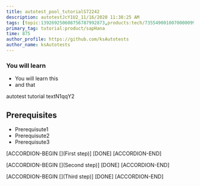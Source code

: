 ```yaml
---
title: autotest_pool_tutorialS72242
description: autotestJcY1U2_11/16/2020 11:38:25 AM
tags: [topic:139269250608756787992873,products:tech/73554900100700000996,tutorial:experience/advanced]
primary_tag: tutorial:product/sapHana
time: 875
author_profile: https://github.com/ksAutotests
author_name: ksAutotests
---
```

### You will learn
- You will learn this
- and that

autotest tutorial textN1qqY2

## Prerequisites
- Prerequisute1
- Prerequisute2
- Prerequisute3

[ACCORDION-BEGIN [](First step)]
[DONE]
[ACCORDION-END]

[ACCORDION-BEGIN [](Second step)]
[DONE]
[ACCORDION-END]

[ACCORDION-BEGIN [](Third step)]
[DONE]
[ACCORDION-END]


